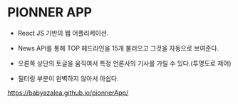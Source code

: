 # PIONNER APP


* React JS 기반의 웹 어플리케이션.

* News API를 통해 TOP 헤드라인을 15개 불러오고 그것을 자동으로 보여준다.

* 오른쪽 상단의 토글을 움직여서 특정 언론사의 기사를 가릴 수 있다.(투명도로 제어)

* 필터링 부분이 완벽하지 않아서 아쉽다.


<https://babyazalea.github.io/pionnerApp/>